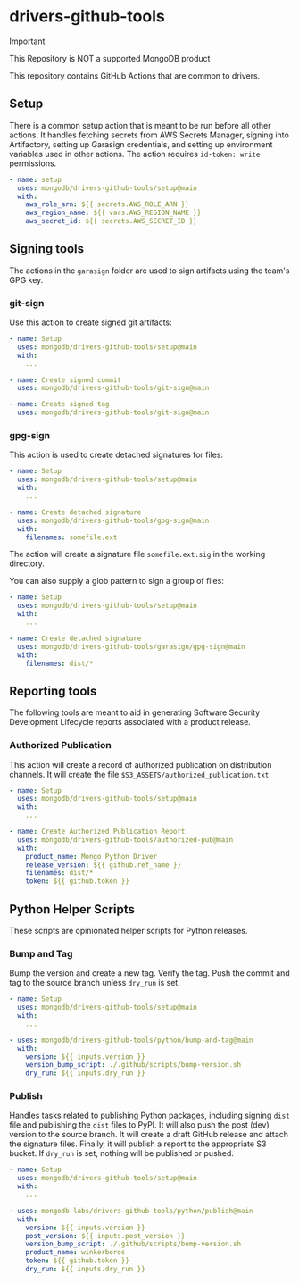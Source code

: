 # drivers-github-tools

> [!IMPORTANT]
> This Repository is NOT a supported MongoDB product

This repository contains GitHub Actions that are common to drivers.

## Setup

There is a common setup action that is meant to be run before all
other actions.  It handles fetching secrets from AWS Secrets Manager,
signing into Artifactory, setting up Garasign credentials, and
setting up environment variables used in other actions.
The action requires `id-token: write` permissions.

```yaml
- name: setup
  uses: mongodb/drivers-github-tools/setup@main
  with:
    aws_role_arn: ${{ secrets.AWS_ROLE_ARN }}
    aws_region_name: ${{ vars.AWS_REGION_NAME }}
    aws_secret_id: ${{ secrets.AWS_SECRET_ID }}
```

## Signing tools

The actions in the `garasign` folder are used to sign artifacts using the team's
GPG key.

### git-sign

Use this action to create signed git artifacts:

```yaml
- name: Setup
  uses: mongodb/drivers-github-tools/setup@main
  with:
    ...

- name: Create signed commit
  uses: mongodb/drivers-github-tools/git-sign@main

- name: Create signed tag
  uses: mongodb/drivers-github-tools/git-sign@main
```

### gpg-sign

This action is used to create detached signatures for files:

```yaml
- name: Setup
  uses: mongodb/drivers-github-tools/setup@main
  with:
    ...

- name: Create detached signature
  uses: mongodb/drivers-github-tools/gpg-sign@main
  with:
    filenames: somefile.ext
```

The action will create a signature file `somefile.ext.sig` in the working
directory.

You can also supply a glob pattern to sign a group of files:

```yaml
- name: Setup
  uses: mongodb/drivers-github-tools/setup@main
  with:
    ...

- name: Create detached signature
  uses: mongodb/drivers-github-tools/garasign/gpg-sign@main
  with:
    filenames: dist/*
```

## Reporting tools

The following tools are meant to aid in generating Software Security Development Lifecycle
reports associated with a product release.

### Authorized Publication

This action will create a record of authorized publication on distribution channels.
It will create the file `$S3_ASSETS/authorized_publication.txt`

```yaml
- name: Setup
  uses: mongodb/drivers-github-tools/setup@main
  with:
    ...

- name: Create Authorized Publication Report
  uses: mongodb/drivers-github-tools/authorized-pub@main
  with:
    product_name: Mongo Python Driver
    release_version: ${{ github.ref_name }}
    filenames: dist/*
    token: ${{ github.token }}
```

## Python Helper Scripts

These scripts are opinionated helper scripts for Python releases.

### Bump and Tag

Bump the version and create a new tag.  Verify the tag.
Push the commit and tag to the source branch unless `dry_run` is set.

```yaml
- name: Setup
  uses: mongodb/drivers-github-tools/setup@main
  with:
    ...

- uses: mongodb/drivers-github-tools/python/bump-and-tag@main
  with:
    version: ${{ inputs.version }}
    version_bump_script: ./.github/scripts/bump-version.sh
    dry_run: ${{ inputs.dry_run }}
```

### Publish

Handles tasks related to publishing Python packages, including
signing `dist` file and publishing the `dist` files to PyPI.
It will also push the post (dev) version to the source branch.
It will create a draft GitHub release and attach the signature files.
Finally, it will publish a report to the appropriate S3 bucket.
If `dry_run` is set, nothing will be published or pushed.

```yaml
- name: Setup
  uses: mongodb/drivers-github-tools/setup@main
  with:
    ...

- uses: mongodb-labs/drivers-github-tools/python/publish@main
  with:
    version: ${{ inputs.version }}
    post_version: ${{ inputs.post_version }}
    version_bump_script: ./.github/scripts/bump-version.sh
    product_name: winkerberos
    token: ${{ github.token }}
    dry_run: ${{ inputs.dry_run }}
```